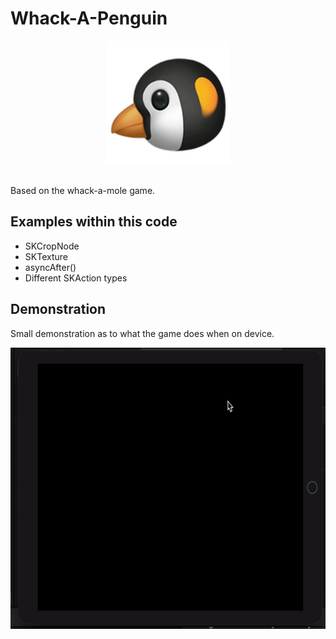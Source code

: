 # Whack-A-Penguin
<p align="center">
  <img src="demo/app-icon.png " alt="Whack-A-Penguin application icon"
	  title="Whack-A-Penguin application icon" align="center" width="200" height="200" />
</p>
</br>
Based on the whack-a-mole game.

## Examples within this code
- SKCropNode
- SKTexture
- asyncAfter()
- Different SKAction types

## Demonstration
Small demonstration as to what the game does when on device.
</br>
<p align="center">
<img src="demo/whack-a-penguin.gif" alt="Application demonstration"
	title="Whack-a-Penguin demonstration" width="600" height="450" />
</p>

